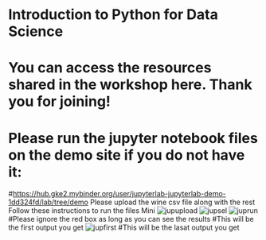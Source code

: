 # Introduction to Python for Data Science
# You can access the resources shared in the workshop here. Thank you for joining!
# Please run the jupyter notebook files on the demo site if you do not have it:
#https://hub.gke2.mybinder.org/user/jupyterlab-jupyterlab-demo-1dd324fd/lab/tree/demo
Please upload the wine csv file along with the rest
Follow these instructions to run the files
Mini
![jupupload](https://user-images.githubusercontent.com/70022517/131449601-adc965a0-6a3d-443f-bd97-88214866c720.PNG)
![jupsel](https://user-images.githubusercontent.com/70022517/131449900-2a52f3ad-7a44-4bda-ad37-cfbec9115ae8.PNG)
![juprun](https://user-images.githubusercontent.com/70022517/131450187-81ab28d0-4aa6-489c-b284-34ec2f6b624f.PNG)
#Please ignore the red box as long as you can see the results
#This will be the first output you get
![jupfirst](https://user-images.githubusercontent.com/70022517/131450396-6da65530-1412-476c-a532-7c3a00bf22b1.PNG)
#This will be the lasat output you get
